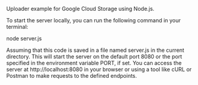 Uploader example for Google Cloud Storage using Node.js.

To start the server locally, you can run the following command in your terminal:

node server.js

Assuming that this code is saved in a file named server.js in the current directory. This will start the server on the default port 8080 or the port specified in the environment variable PORT, if set. You can access the server at http://localhost:8080 in your browser or using a tool like cURL or Postman to make requests to the defined endpoints.
